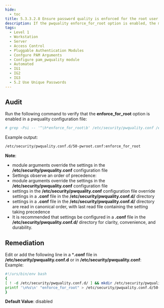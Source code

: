 ```yaml
---
hide:
  - toc
title: 5.3.3.2.8 Ensure password quality is enforced for the root user
description: If the pwquality enforce_for_root option is enabled, the module will return error on failed check even if the user changing the password is root. This option is off by default which means that just the message about the failed check is printed but root can change the password anyway.
tags:
  - Level 1
  - Workstation
  - Server
  - Access Control
  - Pluggable Authentication Modules
  - Confgure PAM Arguments
  - Configure pam_pwquality module
  - Automated
  - IG1
  - IG2
  - IG3
  - 5.2 Use Unique Passwords
---
```


## Audit
Run the following command to verify that the **enforce_for_root** option is enabled in a pwquality configuration file:
```bash
# grep -Psi -- '^\h*enforce_for_root\b' /etc/security/pwquality.conf /etc/security/pwquality.conf.d/*.conf
```

Example output:
```bash
/etc/security/pwquality.conf.d/50-pwroot.conf:enforce_for_root
```
**Note**:
- module arguments override the settings in the **/etc/security/pwquality.conf** configuration file
- Settings observe an order of precedence:
 - module arguments override the settings in the **/etc/security/pwquality.conf** configuration file
 - settings in the **/etc/security/pwquality.conf** configuration file override settings in a **.conf** file in the **/etc/security/pwquality.conf.d/** directory
 - settings in a **.conf** file in the **/etc/security/pwquality.conf.d/** directory are read in canonical order, with last read file containing the setting taking precedence
- It is recommended that settings be configured in a **.conf** file in the **/etc/security/pwquality.conf.d/** directory for clarity, convenience, and durability.

## Remediation
Edit or add the following line in a ***.conf** file in **/etc/security/pwquality.conf.d** or in **/etc/security/pwquality.conf**:
Example:
```bash linenums="1"
#!/urs/bin/env bash
{
[ ! -d /etc/security/pwquality.conf.d/ ] && mkdir /etc/security/pwquality.conf.d/
printf '\n%s\n' "enforce_for_root" > /etc/security/pwquality.conf.d/50-pwroot.conf
}
```


**Default Value**:
disabled
